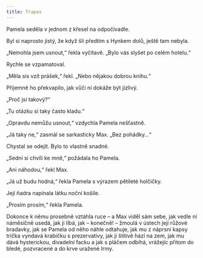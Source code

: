 ```yaml
---
title: Trapas
---
```


Pamela seděla v jednom z křesel na odpočívadle.

  

Byl si naprosto jistý, že když šli předtím s Hynkem dolů, ještě tam nebyla.

„Nemohla jsem usnout,“ řekla vyčítavě. „Bylo vás slyšet po celém hotelu.“

Rychle se vzpamatoval.

„Měla sis vzít prášek,“ řekl. „Nebo nějakou dobrou knihu.“

Příjemně ho překvapilo, jak vůči ní dokáže být jízlivý.

„Proč jsi takový?“

„Tu otázku si taky často kladu.“

„Opravdu nemůžu usnout,“ vzdychla Pamela nešťastně.

„Já taky ne,“ zasmál se sarkasticky Max. „Bez pohádky…“

Chystal se odejít. Bylo to vlastně snadné.

„Sedni si chvíli ke mně,“ požádala ho Pamela.

„Ani náhodou,“ řekl Max.

„Já už budu hodná,“ řekla Pamela s výrazem pětileté holčičky.

Její ňadra napínala látku noční košile.

„Prosím prosím,“ řekla Pamela.

Dokonce k němu prosebně vztáhla ruce – a Max viděl sám sebe, jak vedle ní náměsíčně usedá, jak ji líbá, jak – konečně! – žmoulá v ústech její růžové bradavky, jak se Pamela od něho náhle odtahuje, jak mu z náprsní kapsy trička vyndavá krabičku s prezervativy, jak ji štítivě hází na zem, jak mu dává hysterickou, divadelní facku a jak s pláčem odbíhá, vrážejíc přitom do bledé, pozvracené a do krve uražené Irmy.
